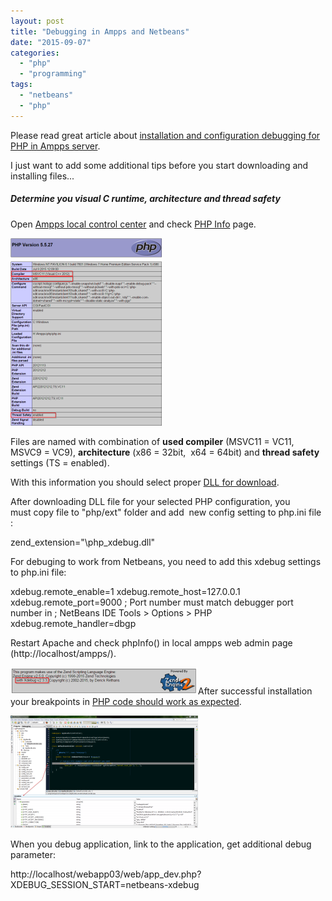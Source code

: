 ```yaml
---
layout: post
title: "Debugging in Ampps and Netbeans"
date: "2015-09-07"
categories: 
  - "php"
  - "programming"
tags: 
  - "netbeans"
  - "php"
---
```


Please read great article about [installation and configuration debugging for PHP in Ampps server](http://www.ampps.com/blog/how-tos/installing-xdebug-for-all-php-versions-in-ampps-for-windows-1273.html).

I just want to add some additional tips before you start downloading and installing files...

##### Determine you visual C runtime, architecture and thread safety

Open [Ampps local control center](http://localhost/ampps/) and check [PHP Info](http://localhost/cgi-bin/phpinfo.cgi) page.

[![2015-09-13 23_17_18-phpinfo()](/assets/images/2015-09-13-23_17_18-phpinfo-243x300.png)](http://bisaga.com/blog/wp-content/uploads/2015/09/2015-09-13-23_17_18-phpinfo.png)

Files are named with combination of **used compiler** (MSVC11 = VC11, MSVC9 = VC9), **architecture** (x86 = 32bit,  x64 = 64bit) and **thread safety** settings (TS = enabled).

With this information you should select proper [DLL for download](http://xdebug.org/download.php).

After downloading DLL file for your selected PHP configuration, you must copy file to "php/ext" folder and add  new config setting to php.ini file :

zend\_extension="\\php\_xdebug.dll"

For debuging to work from Netbeans, you need to add this xdebug settings to php.ini file:

xdebug.remote\_enable=1
xdebug.remote\_host=127.0.0.1
xdebug.remote\_port=9000
; Port number must match debugger port number in 
; NetBeans IDE Tools > Options > PHP
xdebug.remote\_handler=dbgp

Restart Apache and check phpInfo() in local ampps web admin page (http://localhost/ampps/).

[![2015-09-13 23_31_42-phpinfo()](/assets/images/2015-09-13-23_31_42-phpinfo-300x43.png)](http://bisaga.com/blog/wp-content/uploads/2015/09/2015-09-13-23_31_42-phpinfo.png)After successful installation your breakpoints in [PHP code should work as expected](https://netbeans.org/kb/docs/php/debugging.html).

[![2015-09-07 21_41_09-NetBeans Platform 8.0.2](/assets/images/2015-09-07-21_41_09-NetBeans-Platform-8.0.2-300x180.png)](http://bisaga.com/blog/wp-content/uploads/2015/09/2015-09-07-21_41_09-NetBeans-Platform-8.0.2.png)

When you debug application, link to the application, get additional debug parameter:

http://localhost/webapp03/web/app\_dev.php?XDEBUG\_SESSION\_START=netbeans-xdebug
